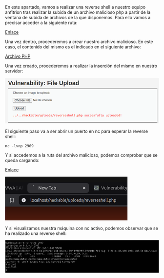 En este apartado, vamos a realizar una reverse shell a nuestro equipo anfitrion tras realizar la subida de un archivo malicioso php a partir de la ventana de subida de archivos de la que disponemos. Para ello vamos a precisar acceder a la siguiente ruta:

[Enlace](http://localhost/vulnerabilities/upload/)

Una vez dentro, procederemos a crear nuestro archivo malicioso. En este caso, el contenido del mismo es el indicado en el siguiente archivo:

[Archivo PHP](./assets/reverseshell.php)

Una vez creado, procederemos a realizar la inserción del mismo en nuestro servidor:

![Imagen](./images/2.5.1_FU.png)

El siguiente paso va a ser abrir un puerto en nc para esperar la reverse shell:

    nc -lvnp 2909

Y si accedemos a la ruta del archivo malicioso, podemos comprobar que se queda cargando:

[Enlace](http://localhost/hackable/uploads/reverseshell.php)

![Imagen Loading](./images/2.5.3_Loading.png)

Y si visualizamos nuestra máquina con nc activo, podemos observar que se ha realizado una reverse shell:

![Reverse Shell](./images/2.5.2_ReverseShell.png)


